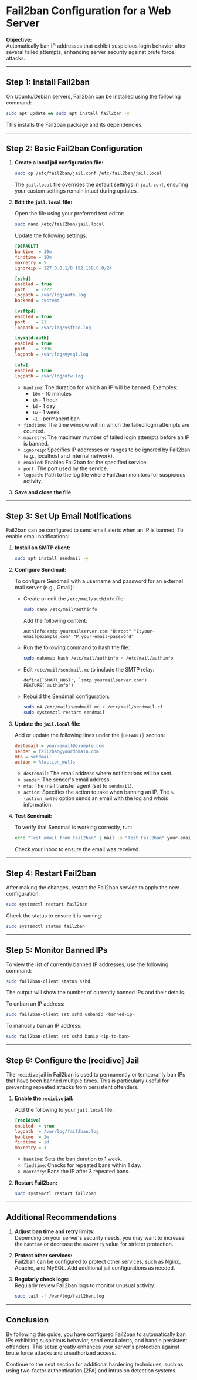 # Fail2ban Configuration for a Web Server

**Objective:**  
Automatically ban IP addresses that exhibit suspicious login behavior after several failed attempts, enhancing server security against brute force attacks.

---

## Step 1: Install Fail2ban

On Ubuntu/Debian servers, Fail2ban can be installed using the following command:

```bash
sudo apt update && sudo apt install fail2ban -y
```

This installs the Fail2ban package and its dependencies.

---

## Step 2: Basic Fail2ban Configuration

1. **Create a local jail configuration file:**

   ```bash
   sudo cp /etc/fail2ban/jail.conf /etc/fail2ban/jail.local
   ```

   The `jail.local` file overrides the default settings in `jail.conf`, ensuring your custom settings remain intact during updates.

2. **Edit the `jail.local` file:**

   Open the file using your preferred text editor:

   ```bash
   sudo nano /etc/fail2ban/jail.local
   ```

   Update the following settings:

   ```ini
   [DEFAULT]
   bantime  = 10m
   findtime = 10m
   maxretry = 5
   ignoreip = 127.0.0.1/8 192.168.0.0/24
   
   [sshd]
   enabled = true
   port    = 2222
   logpath = /var/log/auth.log
   backend = systemd
   
   [vsftpd]
   enabled = true
   port    = 21
   logpath = /var/log/vsftpd.log

   [mysqld-auth]
   enabled = true
   port    = 3306
   logpath = /var/log/mysql.log

   [ufw]
   enabled = true
   logpath = /var/log/ufw.log
   ```

   - `bantime`: The duration for which an IP will be banned. Examples:
     - `10m` - 10 minutes
     - `1h` - 1 hour
     - `1d` - 1 day
     - `1w` - 1 week
     - `-1` - permanent ban
   - `findtime`: The time window within which the failed login attempts are counted.
   - `maxretry`: The maximum number of failed login attempts before an IP is banned.
   - `ignoreip`: Specifies IP addresses or ranges to be ignored by Fail2ban (e.g., localhost and internal network).
   - `enabled`: Enables Fail2ban for the specified service.
   - `port`: The port used by the service.
   - `logpath`: Path to the log file where Fail2ban monitors for suspicious activity.

3. **Save and close the file.**

---

## Step 3: Set Up Email Notifications

Fail2ban can be configured to send email alerts when an IP is banned. To enable email notifications:

1. **Install an SMTP client:**

   ```bash
   sudo apt install sendmail -y
   ```

2. **Configure Sendmail:**

   To configure Sendmail with a username and password for an external mail server (e.g., Gmail):

   - Create or edit the `/etc/mail/authinfo` file:

     ```bash
     sudo nano /etc/mail/authinfo
     ```
   
     Add the following content:
     
     ```plaintext
     AuthInfo:smtp.yourmailserver.com "U:root" "I:your-email@example.com" "P:your-email-password"
     ```
   
   - Run the following command to hash the file:
     
     ```bash
     sudo makemap hash /etc/mail/authinfo < /etc/mail/authinfo
     ```
   
   - Edit `/etc/mail/sendmail.mc` to include the SMTP relay:
     
     ```plaintext
     define(`SMART_HOST', `smtp.yourmailserver.com')
     FEATURE(`authinfo')
     ```
   
   - Rebuild the Sendmail configuration:
     
     ```bash
     sudo m4 /etc/mail/sendmail.mc > /etc/mail/sendmail.cf
     sudo systemctl restart sendmail
     ```

3. **Update the `jail.local` file:**

   Add or update the following lines under the `[DEFAULT]` section:

   ```ini
   destemail = your-email@example.com
   sender = fail2ban@yourdomain.com
   mta = sendmail
   action = %(action_mwl)s
   ```

   - `destemail`: The email address where notifications will be sent.
   - `sender`: The sender's email address.
   - `mta`: The mail transfer agent (set to `sendmail`).
   - `action`: Specifies the action to take when banning an IP. The `%(action_mwl)s` option sends an email with the log and whois information.

4. **Test Sendmail:**

   To verify that Sendmail is working correctly, run:

   ```bash
   echo "Test email from Fail2ban" | mail -s "Test Fail2ban" your-email@example.com
   ```

   Check your inbox to ensure the email was received.

---

## Step 4: Restart Fail2ban

After making the changes, restart the Fail2ban service to apply the new configuration:

```bash
sudo systemctl restart fail2ban
```

Check the status to ensure it is running:

```bash
sudo systemctl status fail2ban
```

---

## Step 5: Monitor Banned IPs

To view the list of currently banned IP addresses, use the following command:

```bash
sudo fail2ban-client status sshd
```

The output will show the number of currently banned IPs and their details.

To unban an IP address:

```bash
sudo fail2ban-client set sshd unbanip <banned-ip>
```

To manually ban an IP address:

```bash
sudo fail2ban-client set sshd banip <ip-to-ban>
```

---

## Step 6: Configure the [recidive] Jail

The `recidive` jail in Fail2ban is used to permanently or temporarily ban IPs that have been banned multiple times. This is particularly useful for preventing repeated attacks from persistent offenders.

1. **Enable the `recidive` jail:**

   Add the following to your `jail.local` file:

   ```ini
   [recidive]
   enabled  = true
   logpath  = /var/log/fail2ban.log
   bantime  = 1w
   findtime = 1d
   maxretry = 3
   ```

   - `bantime`: Sets the ban duration to 1 week.
   - `findtime`: Checks for repeated bans within 1 day.
   - `maxretry`: Bans the IP after 3 repeated bans.

2. **Restart Fail2ban:**

   ```bash
   sudo systemctl restart fail2ban
   ```

---

## Additional Recommendations

1. **Adjust ban time and retry limits:**  
   Depending on your server's security needs, you may want to increase the `bantime` or decrease the `maxretry` value for stricter protection.

2. **Protect other services:**  
   Fail2ban can be configured to protect other services, such as Nginx, Apache, and MySQL. Add additional jail configurations as needed.

3. **Regularly check logs:**  
   Regularly review Fail2ban logs to monitor unusual activity:

   ```bash
   sudo tail -f /var/log/fail2ban.log
   ```

---

## Conclusion

By following this guide, you have configured Fail2ban to automatically ban IPs exhibiting suspicious behavior, send email alerts, and handle persistent offenders. This setup greatly enhances your server's protection against brute force attacks and unauthorized access.

Continue to the next section for additional hardening techniques, such as using two-factor authentication (2FA) and intrusion detection systems.

